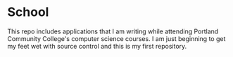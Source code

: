 # School
This repo includes applications that I am writing while attending
Portland Community College's computer science courses. I am just beginning
to get my feet wet with source control and this is my first repository. 
